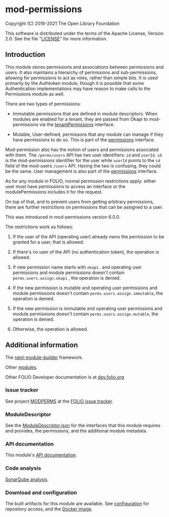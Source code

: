 # mod-permissions

Copyright (C) 2016-2021 The Open Library Foundation

This software is distributed under the terms of the Apache License,
Version 2.0. See the file "[LICENSE](LICENSE)" for more information.

## Introduction

This module stores permissions and associations between permissions and users.
It also maintains a hierarchy of permissions and sub-permissions, allowing for
permissions to act as roles, rather than simple bits. It is used primarily by
the Authtoken module, though it is possible that some Authentication
implementations may have reason to make calls to the Permissions module as well.

There are two types of permissions:

*  Immutable permissions that are defined in module descriptors. When modules
   are enabled for a tenant, they are passed from Okapi to mod-permissions via
   the [tenantPermissions](ramls/tenantPermissions.raml) interface.

*  Mutable, User-defined, permissons that any module can manage if they
   have permissions to do so. This is part of the
   [permissions](ramls/permissions.raml) interface.

Mod-permission also has the notion of users and permissions associated
with them. The `/perms/users` API has two user identifiers:
`id` and `userId`. `id` is the mod-permissions identifier for the user
while `userId` points to the `id` field of the mod-users `/users` API.
Having the two is confusing, they could be the same.
User management is also part of the
[permissions](ramls/permissions.raml) interface.

As for any module in FOLIO, normal permission restrictions apply: either
user must have permissions to access an interface or the modulePermissions
includes it for the request.

On top of that, and to prevent users from getting arbitrary permissions,
there are further restrictions on permissions that can be assigned to a user.

This was introduced in mod-permissions version 6.0.0.

The restrictions work as follows:

1. If the user of the API (operating user) already owns the permission to be granted
for a user, that is allowed.

2. If there's no user of the API (no authentication token), the operation is allowed.

3. If new permission name starts with `okapi.` and operating user permissions and module permissions
doesn't contain `perms.users.assign.okapi` , the operation is denied.

4. If the new permission is mutable and operating user permissions and module permissions
doesn't contain `perms.users.assign.immutable`, the operation is denied.

5. If the new permission is immutable and operating user permissions and module permissions
doesn't contain `perms.users.assign.mutable`, the operation is denied.

6. Otherwise, the operation is allowed.

## Additional information

The [raml-module-builder](https://github.com/folio-org/raml-module-builder) framework.

Other [modules](https://dev.folio.org/source-code/#server-side).

Other FOLIO Developer documentation is at [dev.folio.org](https://dev.folio.org/)

### Issue tracker

See project [MODPERMS](https://issues.folio.org/browse/MODPERMS)
at the [FOLIO issue tracker](https://dev.folio.org/guidelines/issue-tracker).

### ModuleDescriptor

See the [ModuleDescriptor.json](descriptors/ModuleDescriptor-template.json)
for the interfaces that this module requires and provides, the permissions,
and the additional module metadata.

### API documentation

This module's [API documentation](https://dev.folio.org/reference/api/#mod-permissions).

### Code analysis

[SonarQube analysis](https://sonarcloud.io/dashboard?id=org.folio%3Amod-permissions).

### Download and configuration

The built artifacts for this module are available.
See [configuration](https://dev.folio.org/download/artifacts) for repository access,
and the [Docker image](https://hub.docker.com/r/folioorg/mod-permissions/).

